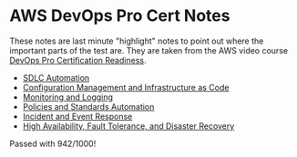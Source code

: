 # AWS DevOps Pro Cert Notes

These notes are last minute "highlight" notes to point out where the important parts of the test are. They are taken from the AWS video course [DevOps Pro Certification Readiness](https://www.aws.training/learningobject/wbc?id=34146).

- [SDLC Automation](./sdlc-automation.md)
- [Configuration Management and Infrastructure as Code](./config-management-iac.md)
- [Monitoring and Logging](./monitoring-logging.md)
- [Policies and Standards Automation](./policies-standards-automation.md)
- [Incident and Event Response](./incident-event-response.md)
- [High Availability, Fault Tolerance, and Disaster Recovery](./high-availability-fault-tolerance-dr.md)

Passed with 942/1000!
